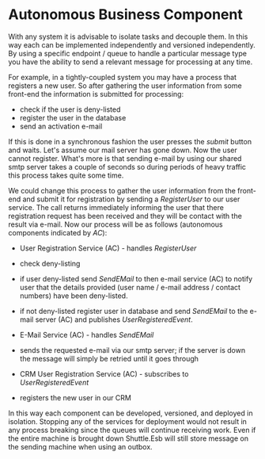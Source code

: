 # Autonomous Business Component

With any system it is advisable to isolate tasks and decouple them.  In this way each can be implemented independently and versioned independently.  By using a specific endpoint / queue to handle a particular message type you have the ability to send a relevant message for processing at any time.

For example, in a tightly-coupled system you may have a process that registers a new user.  So after gathering the user information from some front-end the information is submitted for processing:

- check if the user is deny-listed
- register the user in the database
- send an activation e-mail

If this is done in a synchronous fashion the user presses the *submit* button and waits.  Let's assume our mail server has gone down.  Now the user cannot register.  What's more is that sending e-mail by using our shared smtp server takes a couple of seconds so during periods of heavy traffic this process takes quite some time.

We could change this process to gather the user information from the front-end and submit it for registration by sending a *RegisterUser* to our user service.  The call returns immediately informing the user that there registration request has been received and they will be contact with the result via e-mail.  Now our process will be as follows (autonomous components indicated by *AC*):

* User Registration Service (AC) - handles *RegisterUser*
 * check deny-listing
 * if user deny-listed send *SendEMail* to then e-mail service (AC) to notify user that the details provided (user name / e-mail address / contact numbers) have been deny-listed.
 * if not deny-listed register user in database and send *SendEMail* to the e-mail server (AC) and publishes *UserRegisteredEvent*.

* E-Mail Service (AC) - handles *SendEMail*
 * sends the requested e-mail via our smtp server; if the server is down the message will simply be retried until it goes through

* CRM User Registration Service (AC) - subscribes to *UserRegisteredEvent*
 * registers the new user in our CRM

In this way each component can be developed, versioned, and deployed in isolation.  Stopping any of the services for deployment would not result in any process breaking since the queues will continue receiving work.  Even if the entire machine is brought down Shuttle.Esb will still store message on the sending machine when using an outbox.

